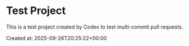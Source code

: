# Test Project

This is a test project created by Codex to test multi-commit pull requests.

Created at: 2025-09-26T20:25:22+00:00
